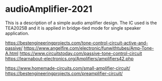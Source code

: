 # audioAmplifier-2021
This is a description of a simple audio amplifier design. The IC used is the TEA2025B and it is applied in bridge-tied mode for single speaker application.

<!--EQUALIZER_CIRCUITS-->
https://bestengineeringprojects.com/tone-control-circuit-active-and-passive/   <!-- primary source of LM741 equalizer/tonality control circuit -->
https://www.angelfire.com/electronic/funwithtubes/Amp-Tone-A.html
https://www.circuitstoday.com/passive-tone-control-circuit
https://learnabout-electronics.org/Amplifiers/amplifiers42.php

<!--PREAMPLIFIER_CIRCUITS-->
https://www.homemade-circuits.com/small-amplifier-circuit/
https://bestengineeringprojects.com/preamplifier-circuit/
